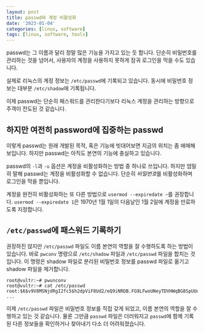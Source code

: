 ```yaml
---
layout: post
title: passwd와 계정 비활성화
date: '2023-01-04'
categories: [linux, software]
tags: [linux, software, tools]
---
```


passwd는 그 이름과 달리 정말 많은 기능을 가지고 있는 듯 합니다. 단순히 비밀번호를 관리하는 것을 넘어서, 사용자의 계정을 사용하지 못하게 잠궈 로그인을 막을 수도 있습니다.

실제로 리눅스의 계정 정보는 `/etc/passwd`에 기록되고 있습니다. 동시에 비밀번호 정보는 대부분 `/etc/shadow`에 기록됩니다.

이제 passwd는 단순히 패스워드를 관리한다기보다 리눅스 계정을 관리하는 방향으로 주객이 전도된 것 같습니다.

## 하지만 여전히 password에 집중하는 passwd

이렇게 passwd는 원래 개발된 목적, 혹은 기능에 빗대어보면 지금의 위치는 좀 애매해 보입니다. 하지만 passwd는 아직도 본연의 기능에 충실하고 있습니다.

passwd의 `-l`과 `-u` 옵션은 계정을 비활성화하는 방법 중 하나로 쓰입니다. 하지만 엄밀히 말해 passwd는 계정을 비활성화할 수 없습니다. 단순히 *비밀번호*를 비활성화하며 로그인을 막을 뿐입니다.

계정을 완전히 비활성화하는 또 다른 방법으로 `usermod --expiredate ~`를 권장합니다. `usermod --expiredate 1`은 1970년 1월 1일의 다음날인 1월 2일에 계정을 만료하도록 지정합니다.

## `/etc/passwd`에 패스워드 기록하기

권장하진 않지만 `/etc/passwd` 파일도 이름 본연의 역할을 잘 수행하도록 하는 방법이 있습니다. 바로 `pwconv` 명령으로 `/etc/shadow` 파일과 `/etc/passwd` 파일을 합치는 것입니다. 이 명령은 shadow 파일로 분리된 비밀번호 정보를 passwd 파일로 옮기고 shadow 파일을 제거합니다.

```text
root@vultr:~# pwunconv
root@vultr:~# cat /etc/passwd
root:$6$v9V8MSNjdRgI2fc5$h2dpViF8Ud2/eQ9iNRDB.FG9LFwoUNeyTDVHWqBG8SpUUocbanATmqsgOpwScfuy7/ubwbhFyHMscMv8ggSXD.:0:0:root:/root:/bin/bash
...
```

이제 `/etc/passwd` 파일은 비밀번호 정보를 직접 갖게 되었고, 이름 본연의 역할을 잘 수행하고 있는 것 같습니다. 물론 그만큼 `passwd` 파일은 더러워지고 `passwd`에 함께 기록된 다른 정보들을 확인하거나 찾아내기 다소 더 어려워졌습니다.
